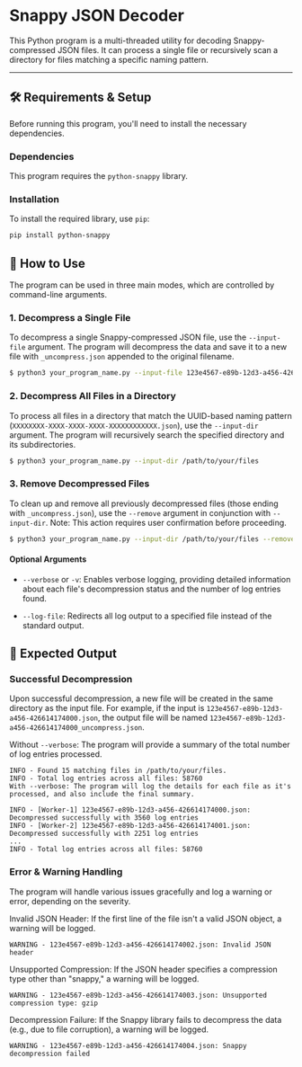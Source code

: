 

# Snappy JSON Decoder

This Python program is a multi-threaded utility for decoding Snappy-compressed JSON files. It can process a single file or recursively scan a directory for files matching a specific naming pattern.

---

## 🛠️ Requirements & Setup

Before running this program, you'll need to install the necessary dependencies.

### Dependencies

This program requires the `python-snappy` library.

### Installation

To install the required library, use `pip`:

```bash
pip install python-snappy
```

## 🚀 How to Use
The program can be used in three main modes, which are controlled by command-line arguments.

### 1. Decompress a Single File
To decompress a single Snappy-compressed JSON file, use the `--input-file` argument. The program will decompress the data and save it to a new file with `_uncompress.json` appended to the original filename.

```bash
$ python3 your_program_name.py --input-file 123e4567-e89b-12d3-a456-426614174000.json
```

### 2. Decompress All Files in a Directory
To process all files in a directory that match the UUID-based naming pattern (`XXXXXXXX-XXXX-XXXX-XXXX-XXXXXXXXXXXX.json`), use the `--input-dir` argument. The program will recursively search the specified directory and its subdirectories.

```bash
$ python3 your_program_name.py --input-dir /path/to/your/files
```

### 3. Remove Decompressed Files
To clean up and remove all previously decompressed files (those ending with `_uncompress.json`), use the `--remove` argument in conjunction with `--input-dir`. Note: This action requires user confirmation before proceeding.

```bash
$ python3 your_program_name.py --input-dir /path/to/your/files --remove
```

#### Optional Arguments
* `--verbose` or `-v`: Enables verbose logging, providing detailed information about each file's decompression status and the number of log entries found.

* `--log-file`: Redirects all log output to a specified file instead of the standard output.

## 📝 Expected Output

### Successful Decompression

Upon successful decompression, a new file will be created in the same directory as the input file. For example, if the input is `123e4567-e89b-12d3-a456-426614174000.json`, the output file will be named `123e4567-e89b-12d3-a456-426614174000_uncompress.json`.

Without `--verbose`: The program will provide a summary of the total number of log entries processed.

```
INFO - Found 15 matching files in /path/to/your/files.
INFO - Total log entries across all files: 58760
With --verbose: The program will log the details for each file as it's processed, and also include the final summary.

INFO - [Worker-1] 123e4567-e89b-12d3-a456-426614174000.json: Decompressed successfully with 3560 log entries
INFO - [Worker-2] 123e4567-e89b-12d3-a456-426614174001.json: Decompressed successfully with 2251 log entries
...
INFO - Total log entries across all files: 58760
```

### Error & Warning Handling
The program will handle various issues gracefully and log a warning or error, depending on the severity.

Invalid JSON Header: If the first line of the file isn't a valid JSON object, a warning will be logged.

```
WARNING - 123e4567-e89b-12d3-a456-426614174002.json: Invalid JSON header
```

Unsupported Compression: If the JSON header specifies a compression type other than "snappy," a warning will be logged.

```
WARNING - 123e4567-e89b-12d3-a456-426614174003.json: Unsupported compression type: gzip
```
Decompression Failure: If the Snappy library fails to decompress the data (e.g., due to file corruption), a warning will be logged.
```
WARNING - 123e4567-e89b-12d3-a456-426614174004.json: Snappy decompression failed
```